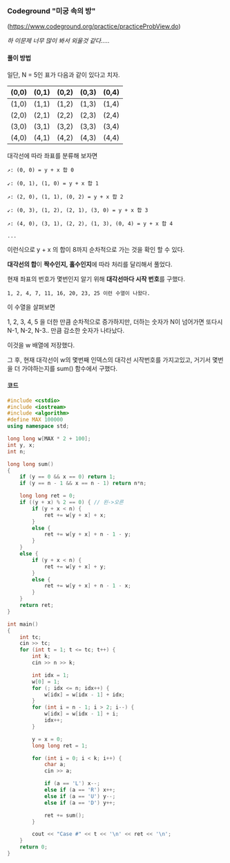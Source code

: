 ### Codeground "미궁 속의 방"
(https://www.codeground.org/practice/practiceProbView.do)


*하 이문제 너무 많이 봐서 외울것 같다.....*


#### 풀이 방법

일단, N = 5인 표가 다음과 같이 있다고 치자. 

| (0,0) | (0,1) | (0,2) | (0,3) | (0,4) |
|-------|-------|-------|-------|-------|
| (1,0) | (1,1) | (1,2) | (1,3) | (1,4) |
| (2,0) | (2,1) | (2,2) | (2,3) | (2,4) |
| (3,0) | (3,1) | (3,2) | (3,3) | (3,4) |
| (4,0) | (4,1) | (4,2) | (4,3) | (4,4) |

대각선에 따라 좌표를 분류해 보자면 

    ↗: (0, 0) = y + x 합 0
    
    ↙: (0, 1), (1, 0) = y + x 합 1

    ↗: (2, 0), (1, 1), (0, 2) = y + x 합 2
    
    ↙: (0, 3), (1, 2), (2, 1), (3, 0) = y + x 합 3
    
    ↗: (4, 0), (3, 1), (2, 2), (1, 3), (0, 4) = y + x 합 4
    
    ...

이런식으로 y + x 의 합이 8까지 순차적으로 가는 것을 확인 할 수 있다.

**대각선의 합**이 **짝수인지, 홀수인지**에 따라 처리를 달리해서 풀었다.

현재 좌표의 번호가 몇번인지 알기 위해 **대각선마다 시작 번호**를 구했다.

    1, 2, 4, 7, 11, 16, 20, 23, 25 이런 수열이 나왔다.

이 수열을 살펴보면 

1, 2, 3, 4, 5 을 더한 만큼 순차적으로 증가하지만, 더하는 숫자가 N이 넘어가면 또다시 N-1, N-2, N-3.. 만큼 감소한 숫자가 나타났다.

이것을 w 배열에 저장했다.

그 후, 현재 대각선이 w의 몇번째 인덱스의 대각선 시작번호를 가지고있고, 거기서 몇번을 더 가야하는지를 sum() 함수에서 구했다.

#### 코드
```cpp
#include <cstdio>
#include <iostream>
#include <algorithm>
#define MAX 100000
using namespace std;

long long w[MAX * 2 + 100];
int y, x;
int n;

long long sum()
{
	if (y == 0 && x == 0) return 1;
	if (y == n - 1 && x == n - 1) return n*n;

	long long ret = 0;
	if ((y + x) % 2 == 0) { // 왼->오른
		if (y + x < n) {
			ret += w[y + x] + x;
		}
		else {
			ret += w[y + x] + n - 1 - y;
		}
	}
	else {
		if (y + x < n) {
			ret += w[y + x] + y;
		}
		else {
			ret += w[y + x] + n - 1 - x;
		}
	}
	return ret;
}

int main()
{
	int tc;
	cin >> tc;
	for (int t = 1; t <= tc; t++) {
		int k;
		cin >> n >> k;

		int idx = 1;
		w[0] = 1;
		for (; idx <= n; idx++) {
			w[idx] = w[idx - 1] + idx;
		}
		for (int i = n - 1; i > 2; i--) {
			w[idx] = w[idx - 1] + i;
			idx++;
		}

		y = x = 0;
		long long ret = 1;

		for (int i = 0; i < k; i++) {
			char a;
			cin >> a;

			if (a == 'L') x--;
			else if (a == 'R') x++;
			else if (a == 'U') y--;
			else if (a == 'D') y++;

			ret += sum();
		}

		cout << "Case #" << t << '\n' << ret << '\n';
	}
	return 0;
}
```

